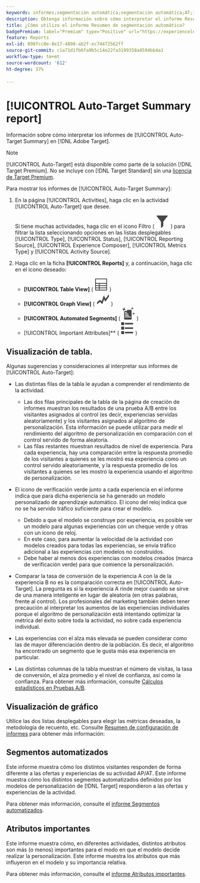 ```yaml
---
keywords: informes;segmentación automática;segmentación automática;AT;informe
description: Obtenga información sobre cómo interpretar el informe Resumen de segmentación automática en Adobe Target. Puede cambiar a los informes Segmentos automatizados y Atributos importantes desde este informe.
title: ¿Cómo utilizo el informe Resumen de segmentación automática?
badgePremium: label="Premium" type="Positive" url="https://experienceleague.adobe.com/docs/target/using/introduction/intro.html?lang=es#premium newtab=true" tooltip="Consulte qué se incluye en Target Premium."
feature: Reports
exl-id: 098fcc0e-8e17-4898-ab2f-ec74472562ff
source-git-commit: c1a71d1fb6fa9b5c14e22fa3199358a4594bb4a1
workflow-type: tm+mt
source-wordcount: '612'
ht-degree: 37%

---
```


# [!UICONTROL Auto-Target Summary report]

Información sobre cómo interpretar los informes de [!UICONTROL Auto-Target Summary] en [!DNL Adobe Target].

>[!NOTE]
>
>[!UICONTROL Auto-Target] está disponible como parte de la solución [!DNL Target Premium]. No se incluye con [!DNL Target Standard] sin una [licencia de Target Premium](/help/main/c-intro/intro.md#premium).

Para mostrar los informes de [!UICONTROL Auto-Target Summary]:

1. En la página [!UICONTROL Activities], haga clic en la actividad [!UICONTROL Auto-Target] que desee.

   Si tiene muchas actividades, haga clic en el icono Filtro ( ![Icono de filtro](/help/main/assets/icons/Filter.svg) ) para filtrar la lista seleccionando opciones en las listas desplegables [!UICONTROL Type], [!UICONTROL Status], [!UICONTROL Reporting Source], [!UICONTROL Experience Composer], [!UICONTROL Metrics Type] y [!UICONTROL Activity Source].

1. Haga clic en la ficha **[!UICONTROL Reports]** y, a continuación, haga clic en el icono deseado:

   * **[!UICONTROL Table View]** ( ![icono de vista de tabla](/help/main/assets/icons/Table.svg) )
   * **[!UICONTROL Graph View]** ( ![icono de Visualización de gráfico](/help/main/assets/icons/GraphTrend.svg) )
   * **[!UICONTROL Automated Segments]** ( ![Informe de segmentos automatizados](/help/main/assets/icons/AutomatedSegment.svg) )
   * [!UICONTROL Important Attributes]** ( ![icono de Atributos importantes](/help/main/assets/icons/ViewList.svg) )

## Visualización de tabla. 

Algunas sugerencias y consideraciones al interpretar sus informes de [!UICONTROL Auto-Target]:

* Las distintas filas de la tabla le ayudan a comprender el rendimiento de la actividad.

   * Las dos filas principales de la tabla de la página de creación de informes muestran los resultados de una prueba A/B entre los visitantes asignados al control (es decir, experiencias servidas aleatoriamente) y los visitantes asignados al algoritmo de personalización. Esta información se puede utilizar para medir el rendimiento del algoritmo de personalización en comparación con el control servido de forma aleatoria.
   * Las filas restantes muestran resultados de nivel de experiencia. Para cada experiencia, hay una comparación entre la respuesta promedio de los visitantes a quienes se les mostró esa experiencia como un control servido aleatoriamente, y la respuesta promedio de los visitantes a quienes se les mostró la experiencia usando el algoritmo de personalización.

* El icono de verificación verde junto a cada experiencia en el informe indica que para dicha experiencia se ha generado un modelo personalizado de aprendizaje automático. El icono del reloj indica que no se ha servido tráfico suficiente para crear el modelo.

   * Debido a que el modelo se construye por experiencia, es posible ver un modelo para algunas experiencias con un cheque verde y otras con un icono de reloj.
   * En este caso, para aumentar la velocidad de la actividad con modelos creados para todas las experiencias, se envía tráfico adicional a las experiencias con modelos no construidos.
   * Debe haber al menos dos experiencias con modelos creados (marca de verificación verde) para que comience la personalización.

* Comparar la tasa de conversión de la experiencia A con la de la experiencia B no es la comparación correcta en [!UICONTROL Auto-Target]. La pregunta es si la experiencia A rinde mejor cuando se sirve de una manera inteligente en lugar de aleatoria (en otras palabras, frente al control). Los profesionales del marketing también deben tener precaución al interpretar los aumentos de las experiencias individuales porque el algoritmo de personalización está intentando optimizar la métrica del éxito sobre toda la actividad, no sobre cada experiencia individual.
* Las experiencias con el alza más elevada se pueden considerar como las de mayor diferenciación dentro de la población. Es decir, el algoritmo ha encontrado un segmento que le gusta más esa experiencia en particular.
* Las distintas columnas de la tabla muestran el número de visitas, la tasa de conversión, el alza promedio y el nivel de confianza, así como la confianza. Para obtener más información, consulte [Cálculos estadísticos en Pruebas A/B](/help/main/c-reports/statistical-methodology/statistical-calculations.md).

## Visualización de gráfico

Utilice las dos listas desplegables para elegir las métricas deseadas, la metodología de recuento, etc. Consulte [Resumen de configuración de informes](/help/main/c-reports/c-report-settings/report-settings.md) para obtener más información:

## Segmentos automatizados

Este informe muestra cómo los distintos visitantes responden de forma diferente a las ofertas y experiencias de su actividad AP/AT. Este informe muestra cómo los distintos segmentos automatizados definidos por los modelos de personalización de [!DNL Target] respondieron a las ofertas y experiencias de la actividad.

Para obtener más información, consulte el [informe Segmentos automatizados](/help/main/c-reports/c-personalization-insights-reports/automated-segments-report.md).

## Atributos importantes

Este informe muestra cómo, en diferentes actividades, distintos atributos son más (o menos) importantes para el modo en que el modelo decide realizar la personalización. Este informe muestra los atributos que más influyeron en el modelo y su importancia relativa.

Para obtener más información, consulte el [informe Atributos importantes](/help/main/c-reports/c-personalization-insights-reports/important-attributes-report.md).
